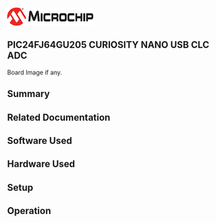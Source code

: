 ![image](images/microchip.jpg) 

## PIC24FJ64GU205 CURIOSITY NANO USB CLC ADC

Board Image if any.

## Summary


## Related Documentation


## Software Used 


## Hardware Used


## Setup


## Operation



